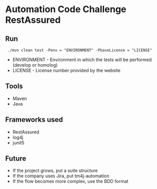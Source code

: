 # Automation Code Challenge RestAssured

 
## Run
     ./mvn clean test -Penv = "ENVIRONMENT" -PbaseLicense = "LICENSE"
- ENVIRONMENT - Environment in which the tests will be performed (develop or homolog)
- LICENSE - License number provided by the website
 
## Tools
* Maven
* Java

## Frameworks used
* RestAssured 
* log4j 
* junit5 

## Future
* If the project grows, put a suite structure
* If the company uses Jira, put tm4j-automation
* If the flow becomes more complex, use the BDD format